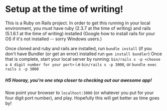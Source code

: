 # Setup at the time of writing!

This is a Ruby on Rails project. In order to get this running in your local environment, you must have ruby (2.3.7 at the time of writing) and rails (5.1.6.1 at the time of writing) installed (Google how to install rails for your OS if it's not installed -- sorry Windows users.) 

Once cloned and ruby and rails are installed, run `bundle install` (if you don't have Bundler (or get an error) installed run `gem install bundler`)
Once that is complete, start your local server by running:
`bin/rails s -p <choose a 4 digit number for your port>` i.e `bin/rails s -p 3000`, or `bundle exec rails s -p 3000`  

##### H5 Hooray, you're one step closer to checking out our awesome app!

Now point your browser to `localhost:3000` (or whatever you put for your four digit port number), and play. Hopefully this will get better as time goes by!
